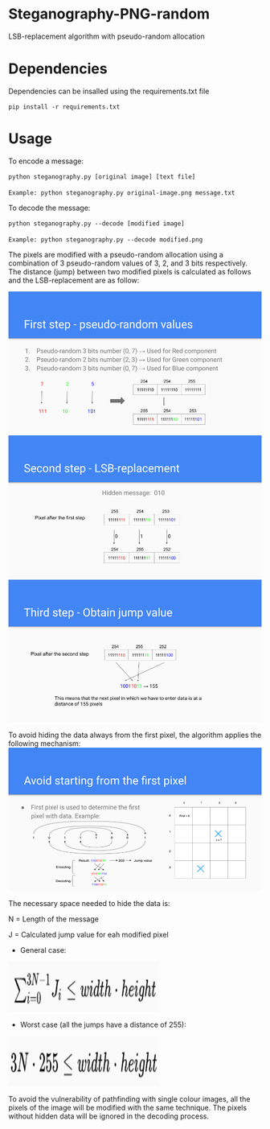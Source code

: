 # Steganography-PNG-random
LSB-replacement algorithm with pseudo-random allocation

# Dependencies

Dependencies can be insalled using the requirements.txt file

    pip install -r requirements.txt
    
# Usage
To encode a message: 

    python steganography.py [original image] [text file]

    Example: python steganography.py original-image.png message.txt
    
To decode the message: 

    python steganography.py --decode [modified image]

    Example: python steganography.py --decode modified.png
    
The pixels are modified with a pseudo-random allocation using a combination of 3 pseudo-random values of 3, 2, and 3 bits respectively. The distance (jump) between two modified pixels is calculated as follows and the LSB-replacement are as follow:

![alt text](https://github.com/brianma94/Steganography-PNG-random/blob/master/step1.png)
![alt text](https://github.com/brianma94/Steganography-PNG-random/blob/master/step2.png)
![alt text](https://github.com/brianma94/Steganography-PNG-random/blob/master/step3.png)


To avoid hiding the data always from the first pixel, the algorithm applies the following mechanism:
![alt text](https://github.com/brianma94/Steganography-PNG-random/blob/master/step4.png)

The necessary space needed to hide the data is:

N = Length of the message

J = Calculated jump value for eah modified pixel
- General case:

<img src="https://github.com/brianma94/Steganography-PNG-random/blob/master/formula_general.png" alt="alt text" width="300px" height="100px">

- Worst case (all the jumps have a distance of 255):

<img src="https://github.com/brianma94/Steganography-PNG-random/blob/master/formula_worstcase.png" alt="alt text" width="300px" height="100px">

To avoid the vulnerability of pathfinding with single colour images, all the pixels of the image will be modified with the same technique. The pixels without hidden data will be ignored in the decoding process.

